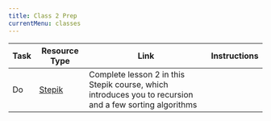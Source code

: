 ```yaml
---
title: Class 2 Prep
currentMenu: classes
---
```


Task | Resource Type | Link | Instructions
|----|---------------|------|-------------|
Do | [Stepik](https://stepik.org/lesson/56828/step/1?unit=35385) | Complete lesson 2 in this Stepik course, which introduces you to recursion and a few sorting algorithms
